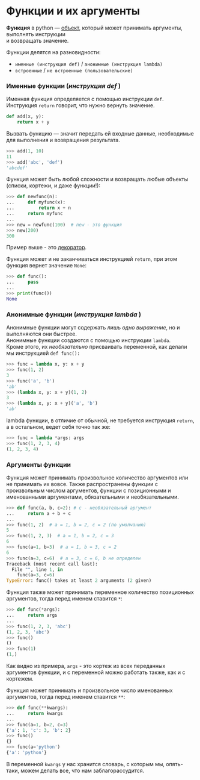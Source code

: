 # Функции и их аргументы

**Функция** в python — [объект](ООП.md), который может принимать аргументы, выполнять инструкции  
и возвращать значение.

Функции делятся на разновидности:
- `именные (инструкция def)` / `анонимные (инструкция lambda)`
- `встроенные` / `не встроенные (пользовательские)`

### Именные функции (*инструкция def* )

Именная функция определяется с помощью инструкции `def`.<br>
Инструкция `return` говорит, что нужно вернуть значение.
```python
def add(x, y):
    return x + y
```
Вызвать функцию — значит передать ей входные данные, необходимые для выполнения
и возвращения результата.
```python
>>> add(1, 10)
11
>>> add('abc', 'def')
'abcdef'
```
Функция может быть любой сложности и возвращать любые объекты (списки, кортежи, 
и даже функции!):
```python
>>> def newfunc(n):
...     def myfunc(x):
...         return x + n
...     return myfunc
...
>>> new = newfunc(100)  # new - это функция
>>> new(200)
300
```
Пример выше - это [декоратор](Декоратор.md).

Функция может и не заканчиваться инструкцией `return`, при этом функция вернет 
значение `None`:
```python
>>> def func():
...     pass
...
>>> print(func())
None
```

### Анонимные функции (*инструкция lambda* )

Анонимные функции могут содержать *лишь одно выражение*, 
но и выполняются они быстрее.<br> 
Анонимные функции создаются с помощью инструкции `lambda`.<br> 
Кроме этого, их *необязательно* присваивать переменной, как делали мы инструкцией `def func():`
```python
>>> func = lambda x, y: x + y
>>> func(1, 2)
3
>>> func('a', 'b')
'ab'
>>> (lambda x, y: x + y)(1, 2)
3
>>> (lambda x, y: x + y)('a', 'b')
'ab'
```
lambda функции, в отличие от обычной, не требуется инструкция `return`, а в остальном, ведет себя точно так же:
```python
>>> func = lambda *args: args
>>> func(1, 2, 3, 4)
(1, 2, 3, 4)
```

### Аргументы функции

Функция может принимать произвольное количество аргументов или не принимать их вовсе.
Также распространены функции с произвольным числом аргументов, функции с позиционными и именованными аргументами, 
обязательными и необязательными.

```python
>>> def func(a, b, c=2): # c - необязательный аргумент
...     return a + b + c
...
>>> func(1, 2)  # a = 1, b = 2, c = 2 (по умолчанию)
5
>>> func(1, 2, 3)  # a = 1, b = 2, c = 3
6
>>> func(a=1, b=3)  # a = 1, b = 3, c = 2
6
>>> func(a=3, c=6)  # a = 3, c = 6, b не определен
Traceback (most recent call last):
  File "", line 1, in
    func(a=3, c=6)
TypeError: func() takes at least 2 arguments (2 given)
```

Функция также может принимать переменное количество позиционных аргументов, 
тогда перед именем ставится `*`:
```python
>>> def func(*args):
...     return args
...
>>> func(1, 2, 3, 'abc')
(1, 2, 3, 'abc')
>>> func()
()
>>> func(1)
(1,)
```
Как видно из примера, `args` - это кортеж из всех переданных аргументов функции, 
и с переменной можно работать также, как и с кортежем.

Функция может принимать и произвольное число именованных аргументов, 
тогда перед именем ставится `**`:
```python
>>> def func(**kwargs):
...     return kwargs
...
>>> func(a=1, b=2, c=3)
{'a': 1, 'c': 3, 'b': 2}
>>> func()
{}
>>> func(a='python')
{'a': 'python'}
```
В переменной `kwargs` у нас хранится словарь, с которым мы, опять-таки, 
можем делать все, что нам заблагорассудится.